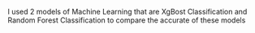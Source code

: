I used 2 models of Machine Learning that are XgBost Classification and Random Forest Classification to compare the accurate of these models
